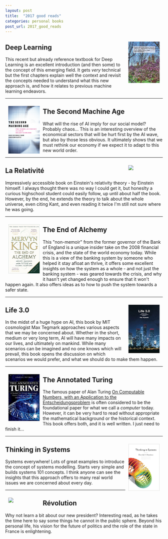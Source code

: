 ```yaml
---
layout: post
title:  "2017 good reads"
categories: personal books
post_url: 2017_good_reads
---
```


<a href="https://www.amazon.fr/Deep-Learning-Ian-Goodfellow-ebook/dp/B01MRVFGX4/ref=sr_1_23?s=digital-text&ie=UTF8&qid=1508430173&sr=1-23&keywords=turing">
<img src="/data/books/Deep Learning.jpg" width="100" align="right" style="border:10px solid transparent"> </a>

## Deep Learning

This recent but already reference textbook for Deep Learning is an
excellent introduction (and then some) to the concept of this emerging
field. It gets *very* technical but the first chapters explain well the
context and revisit the concepts needed to understand what this new
approach is, and how it relates to previous machine learning endeavors.

***

<a href="https://www.amazon.fr/Second-Machine-Age-Prosperity-Technologies-ebook/dp/B00D97HPQI/ref=sr_1_1?s=digital-text&ie=UTF8&qid=1508429851&sr=1-1&keywords=second+machine+age">
<img src="/data/books/The Second Machine Age.jpg" width="100" align="left" style="border:10px solid transparent"> </a>

## The Second Machine Age

What will the rise of AI imply for our social model? Probably chaos...
This is an interesting overview of the economical sectors that will be
hurt first by the AI wave, but also by those less obvious. It ultimately
shows that we must rethink our economy if we expect it to adapt to this
new world order.

***

<a href="https://www.amazon.fr/Relativit%C3%A9-relativit%C3%A9-restreinte-g%C3%A9n%C3%A9rale-probl%C3%A8me/dp/2228916188/ref=sr_1_1?ie=UTF8&qid=1508431749&sr=8-1&keywords=einstein+la+relativit%C3%A9">
<img src="/data/books/La Relativité.jpg" width="100" align="right" style="border:10px solid transparent"> </a>

## La Relativité

Impressively accessible book on Einstein's relativity theory - by Einstein
himself. I always thought there was no way I could get it, but honeslty
a curious highschool student could easily follow, up until about half the book.
However, by the end, he extends the theory to talk about the whole universe,
even citing Kant, and even reading it twice I'm still not sure where he was
going.

***

<a href="https://www.amazon.fr/End-Alchemy-Banking-Economy-English-ebook/dp/B0182GU7CY/ref=sr_1_1?s=digital-text&ie=UTF8&qid=1508403515&sr=1-1&keywords=the+End+of+Alchemy%3A+Money%2C+Banking+and+the+Future+mervyn+king">
<img src="/data/books/The End of Alchemy.jpg" width="100" align="left" style="border:10px solid transparent"> </a>

## The End of Alchemy

This "non-memoir" from the former governor of the Bank of England is
a unique insider take on the 2008 financial crisis, and the state of the
world economy today. While this is a view of the banking system by someone
who helped it stay afloat an thrive, it offers some excellent insights on
how the system as a whole - and not just the banking system - was geared
towards the crisis, and why it hasn't yet changed enough to ensure that it
won't happen again. It also offers ideas as to how to push the system
towards a safer state.

***

<a href="https://www.amazon.fr/Life-3-0-Being-Artificial-Intelligence/dp/024123719X/ref=sr_1_1?s=english-books&ie=UTF8&qid=1508403159&sr=1-1&keywords=life+3.0">
<img src="/data/books/Life 3.0.jpg" width="100" align="right" style="border:10px solid transparent"> </a>

## Life 3.0

In the midst of a huge hype on AI, this book by MIT cosmologist Max
Tegmark approaches various aspects that we may be concerned about. Whether
in the short, medium or very long term, AI will have many impacts on our
lives, and ultimately on mankind. While many scenarios can be imagined and
no one knows which will prevail, this book opens the discussion on which
scenarios we would prefer, and what we should do to make them happen.

***

<a href="https://www.amazon.fr/Annotated-Turing-Turing%E2%80%B2s-Historic-Computability/dp/0470229055/ref=sr_1_1?s=digital-text&ie=UTF8&qid=1508430275&sr=8-1&keywords=turing+annotated">
<img src="/data/books/The Annotated Turing.jpg" width="100" align="left" style="border:10px solid transparent"> </a>

## The Annotated Turing

The famous paper of Alan Turing [On Computable Numbers, with an
Application to the Entscheidungsproblem](
http://l3d.cs.colorado.edu/~ctg/classes/lib/canon/turing-compnum.pdf) is
often considered to be the foundational paper for what we call
a *computer* today. However, it can be very hard to read without
appropriate the mathematical background or the historical context. This
book offers both, and it is well written. I just need to finish it...

***

<a href="https://www.amazon.com/Thinking-Systems-Donella-H-Meadows/dp/1603580557">
<img src="/data/books/Thinking in Systems.jpg" width="100" align="right" style="border:10px solid transparent"> </a>

## Thinking in Systems

Systems everywhere! Lots of great examples to introduce the concept of
systems modelling. Starts very simple and builds systems 101 concepts.
I think anyone can see the insights that this approach offers to many real
world issues we are concerned about every day.

***

<a href="https://www.amazon.fr/R%C3%A9volution-Emmanuel-Macron/dp/284563966X">
<img src="/data/books/Révolution.jpg" width="100" align="left" style="border:10px solid transparent"> </a>

## Révolution

Why not learn a bit about our new president? Interesting read, as he takes
the time here to say some things he cannot in the public sphere. Beyond
his personal life, his vision for the future of politics and the role of
the state in France is enlightening.
